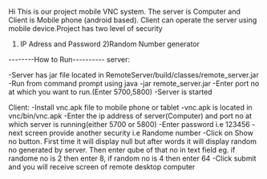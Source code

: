 Hi This is our project mobile VNC system. The server is Computer and Client is Mobile phone (android based).
Client can operate the server using mobile device.Project has two level of security 
1) IP Adress and Password
2)Random Number generator

--------How to Run----------
server: 

-Server has jar file located in RemoteServer/build/classes/remote_server.jar
-Run from command prompt using java -jar remote_server.jar
-Enter port no at which you want to run.(Enter 5700,5800)
-Server is started

Client:
-Install vnc.apk file to mobile phone or tablet
-vnc.apk is located in vnc/bin/vnc.apk
-Enter the ip address of server(Computer) and port no at which server is running(either 5700 or 5800)
-Enter password i.e 123456 
-next screen provide another security i.e Randome number
-Click on Show no button. First time it will display null but after words it will display random no
generated by server. Then enter qube of that no in text field 
eg. if randome no is 2 then enter 8, if random no is 4 then enter 64
-Click submit and you will receive screen of remote desktop computer



 
